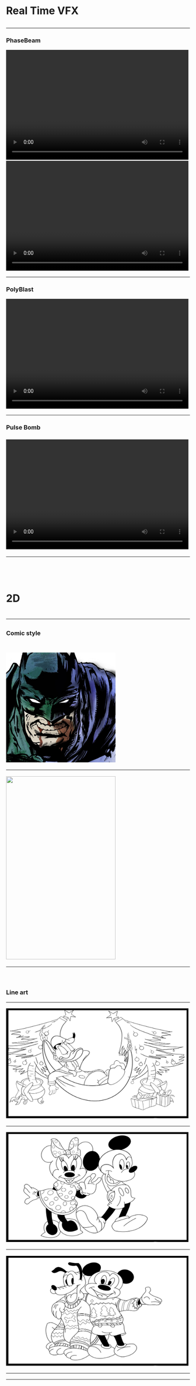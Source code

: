 <h1>Real Time VFX<h2>

<hr>
<h3>PhaseBeam</h3>
  <table>
    <tr>
<video width="500" height="300" controls>
  <source src="videos/PhaseBeam_zoom.mp4" type="video/mp4">
  <source src="movie.ogg" type="video/ogg">
  Your browser does not support the video tag.
</video>
      
<video width="500" height="300" controls>
 <source src="videos/PhaseBeam_back.mp4" type="video/mp4">
  <source src="movie.ogg" type="video/ogg"></td>
  Your browser does not support the video tag.
</video>
<hr>  
<h3>PolyBlast</h3>                         
<video width="500" height="300" controls>
  <source src="videos/PolyBlast.mp4" type="video/mp4">         
  <source src="movie.ogg" type="video/ogg">               
  Your browser does not support the video tag.                
</video>

<hr>                   
<h3>Pulse Bomb<h3>                        
<video width="500" height="300" controls>
  <source src="videos/PulsBomb.mp4" type="video/mp4">         
  <source src="movie.ogg" type="video/ogg">               
  Your browser does not support the video tag.                
</video>
<hr>
  <br>
  <br>
<h1>2D<h1>
  <hr>
<h3>Comic style<h3>
<br>
<img src="images/Batman_2.jpg?raw=true" width="300" height="300">
<hr>
<img src="images/Astronauts.png?raw=true" width="300" height="500">
<hr>
<br>
 <h3>Line art<hr>
   <img src="images/DonaldLineArt.jpg?raw=true" width="500" height="300"> 
<hr>
    <img src="images/MikiMiniLineArt.jpg?raw=true" width="500" height="300"> 
<hr>
    <img src="images/MikiPlutoLineArt.jpg?raw=true" width="500" height="300"> 
<hr>
   

<hr>
 <style>
body {
  background-image: url('images/cowboy2.jpg');
  background-repeat: no-repeat;
  background-attachment: fixed;
  background-size: cover;
}
</style>
